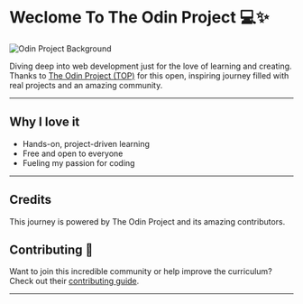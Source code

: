 # Weclome To The Odin Project 💻✨

![Odin Project Background](https://raw.githubusercontent.com/TheOdinProject/.github/820bf855812104032715e2ed07b9dcac3e9b8366/profile/odin_background.svg)

Diving deep into web development just for the love of learning and creating. Thanks to [The Odin Project (TOP)](https://www.theodinproject.com/) for this open, inspiring journey filled with real projects and an amazing community.

---

## Why I love it
- Hands-on, project-driven learning
- Free and open to everyone
- Fueling my passion for coding

---

## Credits
This journey is powered by The Odin Project and its amazing contributors.

## Contributing 🤝
Want to join this incredible community or help improve the curriculum?  
Check out their [contributing guide](https://github.com/TheOdinProject/.github/blob/main/CONTRIBUTING.md).

---
